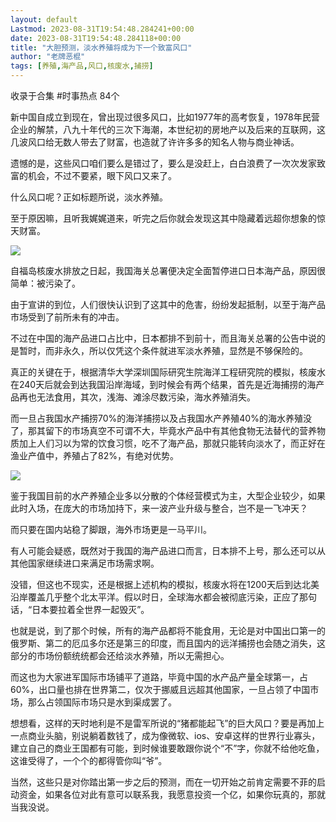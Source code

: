 ```yaml
---
layout: default
Lastmod: 2023-08-31T19:54:48.284241+00:00
date: 2023-08-31T19:54:48.284118+00:00
title: "大胆预测，淡水养殖将成为下一个致富风口"
author: "老牌恶棍"
tags: [养殖,海产品,风口,核废水,捕捞]
---
```


收录于合集 #时事热点 84个

新中国自成立到现在，曾出现过很多风口，比如1977年的高考恢复，1978年民营企业的解禁，八九十年代的三次下海潮，本世纪初的房地产以及后来的互联网，这几波风口给无数人带去了财富，也造就了许许多多的知名人物与商业神话。

遗憾的是，这些风口咱们要么是错过了，要么是没赶上，白白浪费了一次次发家致富的机会，不过不要紧，眼下风口又来了。

什么风口呢？正如标题所说，淡水养殖。

至于原因嘛，且听我娓娓道来，听完之后你就会发现这其中隐藏着远超你想象的惊天财富。

![](https://images.weserv.nl/?url=https%3A//mmbiz.qpic.cn/sz_mmbiz_jpg/1ibcel4Rn6CSd4Viaaaz60ia4W8t9dt2ENYSCIdg7qqLA6Vhtn1Qz1YhibFtat1eBUwJmGprvOu9RtFBFdB9GYiaibsQ/640)

自福岛核废水排放之日起，我国海关总署便决定全面暂停进口日本海产品，原因很简单：被污染了。  

由于宣讲的到位，人们很快认识到了这其中的危害，纷纷发起抵制，以至于海产品市场受到了前所未有的冲击。  

不过在中国的海产品进口占比中，日本都排不到前十，而且海关总署的公告中说的是暂时，而非永久，所以仅凭这个条件就进军淡水养殖，显然是不够保险的。

真正的关键在于，根据清华大学深圳国际研究生院海洋工程研究院的模拟，核废水在240天后就会到达我国沿岸海域，到时候会有两个结果，首先是近海捕捞的海产品再也无法食用，其次，浅海、滩涂尽数污染，海水养殖消失。

而一旦占我国水产捕捞70%的海洋捕捞以及占我国水产养殖40%的海水养殖没了，那其留下的市场真空不可谓不大，毕竟水产品中有其他食物无法替代的营养物质加上人们习以为常的饮食习惯，吃不了海产品，那就只能转向淡水了，而正好在渔业产值中，养殖占了82%，有绝对优势。

![](https://images.weserv.nl/?url=https%3A//mmbiz.qpic.cn/sz_mmbiz_png/1ibcel4Rn6CSd4Viaaaz60ia4W8t9dt2ENYOu4PEU8cJwDsVaFUc9rqQuvibhxCWlmPTfBa6Ef80IlumwYaw3XqELA/640)

鉴于我国目前的水产养殖企业多以分散的个体经营模式为主，大型企业较少，如果此时入场，在庞大的市场加持下，来一波产业升级与整合，岂不是一飞冲天？

而只要在国内站稳了脚跟，海外市场更是一马平川。

有人可能会疑惑，既然对于我国的海产品进口而言，日本排不上号，那么还可以从其他国家继续进口来满足市场需求啊。

没错，但这也不现实，还是根据上述机构的模拟，核废水将在1200天后到达北美沿岸覆盖几乎整个北太平洋。假以时日，全球海水都会被彻底污染，正应了那句话，“日本要拉着全世界一起毁灭”。

也就是说，到了那个时候，所有的海产品都将不能食用，无论是对中国出口第一的俄罗斯、第二的厄瓜多尔还是第三的印度，而且国内的远洋捕捞也会随之消失，这部分的市场份额统统都会还给淡水养殖，所以无需担心。

而这也为大家进军国际市场铺平了道路，毕竟中国的水产品产量全球第一，占60%，出口量也排在世界第二，仅次于挪威且远超其他国家，一旦占领了中国市场，那么占领国际市场只是水到渠成罢了。

想想看，这样的天时地利是不是雷军所说的“猪都能起飞”的巨大风口？要是再加上一点商业头脑，别说躺着数钱了，成为像微软、ios、安卓这样的世界行业寡头，建立自己的商业王国都有可能，到时候谁要敢跟你说个“不”字，你就不给他吃鱼，这谁受得了，一个个的都得管你叫“爷”。

当然，这些只是对你踏出第一步之后的预测，而在一切开始之前肯定需要不菲的启动资金，如果各位对此有意可以联系我，我愿意投资一个亿，如果你玩真的，那就当我没说。

